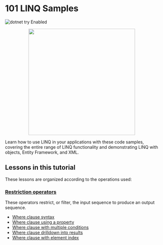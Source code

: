 # 101 LINQ Samples
![dotnet try Enabled](https://img.shields.io/badge/Try_.NET-Enabled-501078.svg)

<p align ="center">
<img src ="https://user-images.githubusercontent.com/2546640/56708992-deee8780-66ec-11e9-9991-eb85abb1d10a.png" width="350">
</p>

Learn how to use LINQ in your applications with these code samples, covering the entire range of LINQ functionality and demonstrating LINQ with objects, Entity Framework, and XML.

## Lessons in this tutorial

These lessons are organized according to the operations used:

### [Restriction operators](docs/restrictions.md)

These operators restrict, or filter, the input sequence to produce an output sequence.

- [Where clause syntax](docs/restrictions.md#where-clause-syntax)
- [Where clause using a property](docs/restrictions.md#restrict-elements-based-on-a-property)
- [Where clause with multiple conditions](docs/restrictions.md#restrict-elements-based-on-multiple-conditions)
- [Where clause drilldown into results](docs/restrictions.md#drilldown-into-output-elements)
- [Where clause with element index](docs/restrictions.md#using-the-indexed-where-method)
